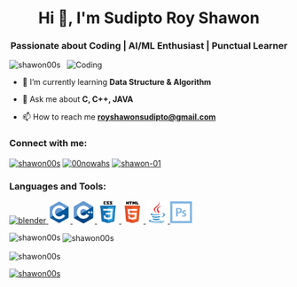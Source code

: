 <h1 align="center">Hi 👋, I'm Sudipto Roy Shawon</h1>
<h3 align="center">Passionate about Coding | AI/ML Enthusiast | Punctual Learner</h3>
<img align="right" alt="Coding" width="400" src="https://cdn.dribbble.com/users/1162077/screenshots/3848914/programmer.gif">

<p align="left"> <img src="https://komarev.com/ghpvc/?username=shawon00s&label=Profile%20views&color=0e75b6&style=flat" alt="shawon00s" /> </p>

- 🌱 I’m currently learning **Data Structure & Algorithm**

- 💬 Ask me about **C, C++, JAVA**

- 📫 How to reach me **royshawonsudipto@gmail.com**


<h3 align="left">Connect with me:</h3>
<p align="left">
<a href="https://linkedin.com/in/shawon00s" target="blank"><img align="center" src="https://raw.githubusercontent.com/rahuldkjain/github-profile-readme-generator/master/src/images/icons/Social/linked-in-alt.svg" alt="shawon00s" height="30" width="40" /></a>
<a href="https://fb.com/00nowahs" target="blank"><img align="center" src="https://raw.githubusercontent.com/rahuldkjain/github-profile-readme-generator/master/src/images/icons/Social/facebook.svg" alt="00nowahs" height="30" width="40" /></a>
<a href="https://codeforces.com/profile/shawon-01" target="blank"><img align="center" src="https://raw.githubusercontent.com/rahuldkjain/github-profile-readme-generator/master/src/images/icons/Social/codeforces.svg" alt="shawon-01" height="30" width="40" /></a>
</p>

<h3 align="left">Languages and Tools:</h3>
<p align="left"> <a href="https://www.blender.org/" target="_blank" rel="noreferrer"> <img src="https://download.blender.org/branding/community/blender_community_badge_white.svg" alt="blender" width="40" height="40"/> </a> <a href="https://www.cprogramming.com/" target="_blank" rel="noreferrer"> <img src="https://raw.githubusercontent.com/devicons/devicon/master/icons/c/c-original.svg" alt="c" width="40" height="40"/> </a> <a href="https://www.w3schools.com/cpp/" target="_blank" rel="noreferrer"> <img src="https://raw.githubusercontent.com/devicons/devicon/master/icons/cplusplus/cplusplus-original.svg" alt="cplusplus" width="40" height="40"/> </a> <a href="https://www.w3schools.com/css/" target="_blank" rel="noreferrer"> <img src="https://raw.githubusercontent.com/devicons/devicon/master/icons/css3/css3-original-wordmark.svg" alt="css3" width="40" height="40"/> </a> <a href="https://www.w3.org/html/" target="_blank" rel="noreferrer"> <img src="https://raw.githubusercontent.com/devicons/devicon/master/icons/html5/html5-original-wordmark.svg" alt="html5" width="40" height="40"/> </a> <a href="https://www.java.com" target="_blank" rel="noreferrer"> <img src="https://raw.githubusercontent.com/devicons/devicon/master/icons/java/java-original.svg" alt="java" width="40" height="40"/> </a> <a href="https://www.photoshop.com/en" target="_blank" rel="noreferrer"> <img src="https://raw.githubusercontent.com/devicons/devicon/master/icons/photoshop/photoshop-line.svg" alt="photoshop" width="40" height="40"/> </a> </p>

<p><img align="left" src="https://github-readme-stats.vercel.app/api/top-langs?username=shawon00s&show_icons=true&locale=en&layout=compact" alt="shawon00s" /></p>

<p>&nbsp;<img align="center" src="https://github-readme-stats.vercel.app/api?username=shawon00s&show_icons=true&locale=en" alt="shawon00s" /></p>

<p><img align="center" src="https://github-readme-streak-stats.herokuapp.com/?user=shawon00s&" alt="shawon00s" /></p>

<p align="left"> <a href="https://github.com/ryo-ma/github-profile-trophy"><img src="https://github-profile-trophy.vercel.app/?username=shawon00s" alt="shawon00s" /></a> </p>
